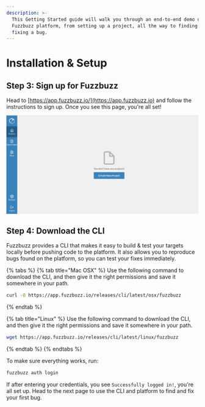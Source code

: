 ```yaml
---
description: >-
  This Getting Started guide will walk you through an end-to-end demo of the
  Fuzzbuzz platform, from setting up a project, all the way to finding and
  fixing a bug.
---
```


# Installation & Setup

## Step 3: Sign up for Fuzzbuzz

Head to [https://app.fuzzbuzz.io/](https://app.fuzzbuzz.io) and follow the instructions to sign up. Once you see this page, you're all set!

![](../../.gitbook/assets/screen-shot-2019-02-06-at-2.11.35-pm.png)

## Step 4: Download the CLI

Fuzzbuzz provides a CLI that makes it easy to build & test your targets locally before pushing code to the platform. It also allows you to reproduce bugs found on the platform, so you can test your fixes immediately.

{% tabs %}
{% tab title="Mac OSX" %}
Use the following command to download the CLI, and then give it the right permissions and save it somewhere in your path.

```bash
curl -O https://app.fuzzbuzz.io/releases/cli/latest/osx/fuzzbuzz
```
{% endtab %}

{% tab title="Linux" %}
Use the following command to download the CLI, and then give it the right permissions and save it somewhere in your path.

```bash
wget https://app.fuzzbuzz.io/releases/cli/latest/linux/fuzzbuzz
```
{% endtab %}
{% endtabs %}

To make sure everything works, run:

```bash
fuzzbuzz auth login
```

If after entering your credentials, you see `Successfully logged in!`, you're all set up. Head to the next page to use the CLI and platform to find and fix your first bug.


